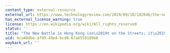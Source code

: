 ```yaml
---
content_type: external-resource
external_url: https://www.technologyreview.com/2019/09/10/102646/the-new-battle-in-hong-kong-isnt-on-the-streets-its-in-the-apps/
has_external_license_warning: true
license: https://en.wikipedia.org/wiki/All_rights_reserved
status: ''
title: "The New Battle in Hong Kong isn\u2019t on the Streets; it\u2019s in the Apps"
uid: 4ca48dbe-af99-49e4-bcd8-67ab559189e8
wayback_url: ''
---
```

